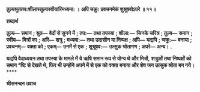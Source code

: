 **तुल्यश्रुततप:शीलास्तुल्यस्वीयारिमध्यमा: ।** **अपि चक्रु: प्रवचनमेकं शुश्रूषवोऽपरे ॥ ११॥** 

**शब्दार्थ** 

**तुल्य—** **समान** **; श्रुत—** **वेदों से सुनने में** **; तप:—** **तथा तपस्या** **; शीला:—** **जिनके चरित्र** **; तुल्य—** **समान** **; स्वीय—** **मित्रों का** **;** **अरि—** **शत्रु** **; मध्यमा:—** **तथा उदासीन या निष्पक्ष** **; अपि—** **यद्यपि** **; चक्रु:—** **बनाया** **; प्रवचनम्—** **वक्ता को** **; एकम्—** **उनमें से एक** **;** **शुश्रूषव:—** **उत्सुक श्रोतागण** **; अपरे—** **अन्य।** **.** 

**यद्यपि वेदाध्ययन तथा तपस्या के मामले में ये ऋषि समान रूप से योग्य थे और मित्रों,** **शत्रुओं तथा निष्पक्षों को समान ²ष्टि से देखते थे, फिर भी उन्होंने अपने में से एक को वक्ता** **बनाया और शेष जन उत्सुक श्रोता बन गये।** **** 

**श्रीसनन्दन उवाच** 